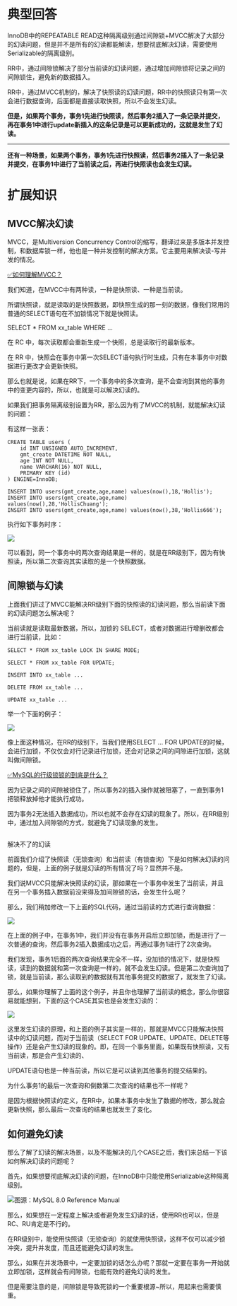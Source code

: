 # 典型回答


InnoDB中的REPEATABLE READ这种隔离级别通过间隙锁+MVCC解决了大部分的幻读问题，但是并不是所有的幻读都能解读，想要彻底解决幻读，需要使用Serializable的隔离级别。



RR中，通过间隙锁解决了部分当前读的幻读问题，通过增加间隙锁将记录之间的间隙锁住，避免新的数据插入。



RR中，通过MVCC机制的，解决了快照读的幻读问题，RR中的快照读只有第一次会进行数据查询，后面都是直接读取快照，所以不会发生幻读。



**但是，如果两个事务，事务1先进行快照读，然后事务2插入了一条记录并提交，再在事务1中进行update新插入的这条记录是可以更新成功的，这就是发生了幻读。**

****

**还有一种场景，如果两个事务，事务1先进行快照读，然后事务2插入了一条记录并提交，在事务1中进行了当前读之后，再进行快照读也会发生幻读。**



# 扩展知识


## MVCC解决幻读
MVCC，是Multiversion Concurrency Control的缩写，翻译过来是多版本并发控制，和数据库锁一样，他也是一种并发控制的解决方案。它主要用来解决读-写并发的情况。



[✅如何理解MVCC？](https://www.yuque.com/hollis666/qyhor6/wgu1u6)



我们知道，在MVCC中有两种读，一种是快照读、一种是当前读。



所谓快照读，就是读取的是快照数据，即快照生成的那一刻的数据，像我们常用的普通的SELECT语句在不加锁情况下就是快照读。



SELECT * FROM xx_table WHERE ...



在 RC 中，每次读取都会重新生成一个快照，总是读取行的最新版本。

在 RR 中，快照会在事务中第一次SELECT语句执行时生成，只有在本事务中对数据进行更改才会更新快照。



那么也就是说，如果在RR下，一个事务中的多次查询，是不会查询到其他的事务中的变更内容的，所以，也就是可以解决幻读的。



如果我们把事务隔离级别设置为RR，那么因为有了MVCC的机制，就能解决幻读的问题：



有这样一张表：



```plain
CREATE TABLE users (
    id INT UNSIGNED AUTO_INCREMENT,
    gmt_create DATETIME NOT NULL,
    age INT NOT NULL,
    name VARCHAR(16) NOT NULL,
    PRIMARY KEY (id)
) ENGINE=InnoDB;

INSERT INTO users(gmt_create,age,name) values(now(),18,'Hollis');
INSERT INTO users(gmt_create,age,name) values(now(),28,'HollisChuang');
INSERT INTO users(gmt_create,age,name) values(now(),38,'Hollis666');
```



执行如下事务时序：

![](https://cdn.nlark.com/yuque/0/2022/png/5378072/1672142200253-401443f6-478e-4fbd-a570-2ca84bcf5f67.png)



可以看到，同一个事务中的两次查询结果是一样的，就是在RR级别下，因为有快照读，所以第二次查询其实读取的是一个快照数据。



## 间隙锁与幻读


上面我们讲过了MVCC能解决RR级别下面的快照读的幻读问题，那么当前读下面的幻读问题怎么解决呢？



当前读就是读取最新数据，所以，加锁的 SELECT，或者对数据进行增删改都会进行当前读，比如：



```plain
SELECT * FROM xx_table LOCK IN SHARE MODE;

SELECT * FROM xx_table FOR UPDATE;

INSERT INTO xx_table ...

DELETE FROM xx_table ...

UPDATE xx_table ...
```



举一个下面的例子：

  
![](https://cdn.nlark.com/yuque/0/2022/png/5378072/1672142247819-ebebed97-c9a1-41f8-b8d5-53201bfeb3d1.png)



像上面这种情况，在RR的级别下，当我们使用SELECT … FOR UPDATE的时候，会进行加锁，不仅仅会对行记录进行加锁，还会对记录之间的间隙进行加锁，这就叫做间隙锁。



[✅MySQL的行级锁锁的到底是什么？](https://www.yuque.com/hollis666/qyhor6/kfygzw)



因为记录之间的间隙被锁住了，所以事务2的插入操作就被阻塞了，一直到事务1把锁释放掉他才能执行成功。



因为事务2无法插入数据成功，所以也就不会存在幻读的现象了。所以，在RR级别中，通过加入间隙锁的方式，就避免了幻读现象的发生。

##   
解决不了的幻读


前面我们介绍了快照读（无锁查询）和当前读（有锁查询）下是如何解决幻读的问题的，但是，上面的例子就是幻读的所有情况了吗？显然并不是。



我们说MVCC只能解决快照读的幻读，那如果在一个事务中发生了当前读，并且在另一个事务插入数据前没来得及加间隙锁的话，会发生什么呢？



那么，我们稍加修改一下上面的SQL代码，通过当前读的方式进行查询数据：



![](https://cdn.nlark.com/yuque/0/2022/png/5378072/1672142331125-467021b3-992f-4a2a-a563-36eed630409c.png)



在上面的例子中，在事务1中，我们并没有在事务开启后立即加锁，而是进行了一次普通的查询，然后事务2插入数据成功之后，再通过事务1进行了2次查询。



我们发现，事务1后面的两次查询结果完全不一样，没加锁的情况下，就是快照读，读到的数据就和第一次查询是一样的，就不会发生幻读。但是第二次查询加了锁，就是当前读，那么读取到的数据就有其他事务提交的数据了，就发生了幻读。



那么，如果你理解了上面的这个例子，并且你也理解了当前读的概念，那么你很容易就能想到，下面的这个CASE其实也是会发生幻读的：



![](https://cdn.nlark.com/yuque/0/2022/png/5378072/1672142346476-c06e2549-837d-4d61-b3cb-d743f9131941.png)



这里发生幻读的原理，和上面的例子其实是一样的，那就是MVCC只能解决快照读中的幻读问题，而对于当前读（SELECT FOR UPDATE、UPDATE、DELETE等操作）还是会产生幻读的现象的。即，在同一个事务里面，如果既有快照读，又有当前读，那是会产生幻读的、



UPDATE语句也是一种当前读，所以它是可以读到其他事务的提交结果的。



为什么事务1的最后一次查询和倒数第二次查询的结果也不一样呢？



是因为根据快照读的定义，在RR中，如果本事务中发生了数据的修改，那么就会更新快照，那么最后一次查询的结果也就发生了变化。



## 如何避免幻读


那么了解了幻读的解决场景，以及不能解决的几个CASE之后，我们来总结一下该如何解决幻读的问题呢？



首先，如果想要彻底解决幻读的问题，在InnoDB中只能使用Serializable这种隔离级别。

![](https://cdn.nlark.com/yuque/0/2022/jpeg/5378072/1672142361498-f08c8482-9c80-4328-b9a0-9ceb5e8c2b00.jpeg)图源：MySQL 8.0 Reference Manual



那么，如果想在一定程度上解决或者避免发生幻读的话，使用RR也可以，但是RC、RU肯定是不行的。



在RR级别中，能使用快照读（无锁查询）的就使用快照读，这样不仅可以减少锁冲突，提升并发度，而且还能避免幻读的发生。



那么，如果在并发场景中，一定要加锁的话怎么办呢？那就一定要在事务一开始就立即加锁，这样就会有间隙锁，也能有效的避免幻读的发生。

但是需要注意的是，间隙锁是导致死锁的一个重要根源~所以，用起来也需要慎重。


